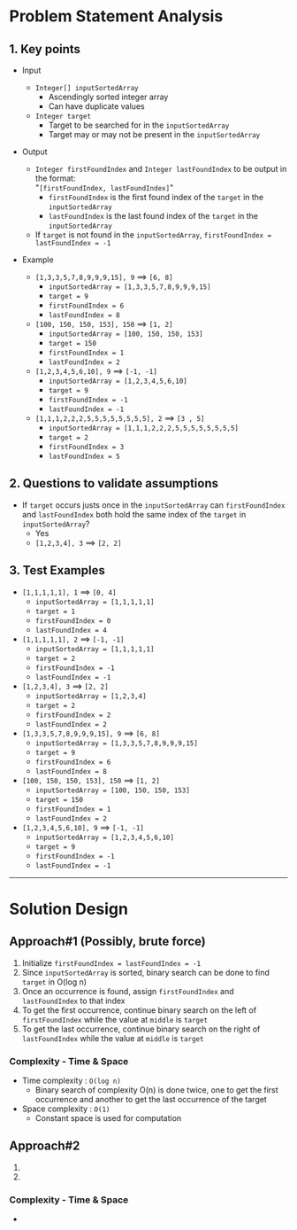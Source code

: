 # Problem Statement Analysis
## 1. Key points
- Input
    - `Integer[] inputSortedArray`
        - Ascendingly sorted integer array
        - Can have duplicate values
    - `Integer target`
        - Target to be searched for in the `inputSortedArray`
        - Target may or may not be present in the `inputSortedArray`

- Output
    - `Integer firstFoundIndex` and `Integer lastFoundIndex` to be output in the format:<br/>
    "`[firstFoundIndex, lastFoundIndex]`"
        - `firstFoundIndex` is the first found index of the `target` in the `inputSortedArray`
        - `lastFoundIndex` is the last found index of the `target` in the `inputSortedArray`
    - If `target` is not found in the `inputSortedArray`, `firstFoundIndex = lastFoundIndex = -1`

- Example
    - `[1,3,3,5,7,8,9,9,9,15], 9` ==> `[6, 8]`
        - `inputSortedArray = [1,3,3,5,7,8,9,9,9,15]`
        - `target = 9`
        - `firstFoundIndex = 6`
        - `lastFoundIndex = 8`
    - `[100, 150, 150, 153], 150` ==> `[1, 2]`
        - `inputSortedArray = [100, 150, 150, 153]`
        - `target = 150`
        - `firstFoundIndex = 1`
        - `lastFoundIndex = 2`
    - `[1,2,3,4,5,6,10], 9` ==> `[-1, -1]`
        - `inputSortedArray = [1,2,3,4,5,6,10]`
        - `target = 9`
        - `firstFoundIndex = -1`
        - `lastFoundIndex = -1`
    - `[1,1,1,2,2,2,5,5,5,5,5,5,5,5], 2` ==> `[3 , 5]`
        - `inputSortedArray = [1,1,1,2,2,2,5,5,5,5,5,5,5,5]`
        - `target = 2`
        - `firstFoundIndex = 3`
        - `lastFoundIndex = 5`

## 2. Questions to validate assumptions
- If `target` occurs justs once in the `inputSortedArray` can `firstFoundIndex` and `lastFoundIndex` both hold the same index of the `target` in `inputSortedArray`?
    - Yes
    - `[1,2,3,4], 3` ==> `[2, 2]`

## 3. Test Examples
- `[1,1,1,1,1], 1` ==> `[0, 4]`
    - `inputSortedArray = [1,1,1,1,1]`
    - `target = 1`
    - `firstFoundIndex = 0`
    - `lastFoundIndex = 4`
- `[1,1,1,1,1], 2` ==> `[-1, -1]`
    - `inputSortedArray = [1,1,1,1,1]`
    - `target = 2`
    - `firstFoundIndex = -1`
    - `lastFoundIndex = -1`
- `[1,2,3,4], 3` ==> `[2, 2]`
    - `inputSortedArray = [1,2,3,4]`
    - `target = 2`
    - `firstFoundIndex = 2`
    - `lastFoundIndex = 2`
- `[1,3,3,5,7,8,9,9,9,15], 9` ==> `[6, 8]`
    - `inputSortedArray = [1,3,3,5,7,8,9,9,9,15]`
    - `target = 9`
    - `firstFoundIndex = 6`
    - `lastFoundIndex = 8`
- `[100, 150, 150, 153], 150` ==> `[1, 2]`
    - `inputSortedArray = [100, 150, 150, 153]`
    - `target = 150`
    - `firstFoundIndex = 1`
    - `lastFoundIndex = 2`
- `[1,2,3,4,5,6,10], 9` ==> `[-1, -1]`
    - `inputSortedArray = [1,2,3,4,5,6,10]`
    - `target = 9`
    - `firstFoundIndex = -1`
    - `lastFoundIndex = -1`

---

# Solution Design
## Approach#1 (Possibly, brute force)
1. Initialize `firstFoundIndex = lastFoundIndex = -1`
1. Since `inputSortedArray` is sorted, binary search can be done to find `target` in O(log n)
1. Once an occurrence is found, assign `firstFoundIndex` and `lastFoundIndex` to that index
1. To get the first occurrence, continue binary search on the left of `firstFoundIndex` while the value at `middle` is `target`
1. To get the last occurrence,  continue binary search on the right of `lastFoundIndex` while the value at `middle` is `target`

### Complexity - Time & Space
- Time complexity : `O(log n)`
    - Binary search of complexity O(n) is done twice, one to get the first occurrence and another to get the last occurrence of the target
- Space complexity : `O(1)`
    - Constant space is used for computation

## Approach#2
1. 
1. 

### Complexity - Time & Space
- 
